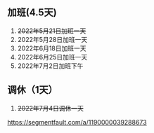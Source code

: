 ## 加班(4.5天)
1. ~~2022年5月21日加班一天~~
2. 2022年5月28日加班一天
3. 2022年6月18日加班一天
4. 2022年6月25日加班一天
5. 2022年7月2日加班下午

## 调休（1天）
1. ~~2022年7月4日调休一天~~

https://segmentfault.com/a/1190000039288673

